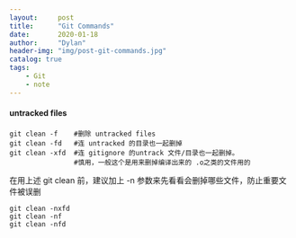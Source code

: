 ```yaml
---
layout:     post
title:      "Git Commands"
date:       2020-01-18
author:     "Dylan"
header-img: "img/post-git-commands.jpg"
catalog: true
tags:
    - Git
    - note
---
```



#### untracked files

```
git clean -f    #删除 untracked files
git clean -fd   #连 untracked 的目录也一起删掉
git clean -xfd  #连 gitignore 的untrack 文件/目录也一起删掉。
                #慎用，一般这个是用来删掉编译出来的 .o之类的文件用的
```

在用上述 git clean 前，建议加上 -n 参数来先看看会删掉哪些文件，防止重要文件被误删

```
git clean -nxfd
git clean -nf
git clean -nfd
```
